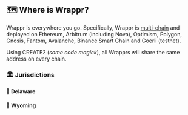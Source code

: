 ## 🗺️ Where is Wrappr?

Wrappr is everywhere you go. Specifically, Wrappr is [multi-chain](https://github.com/kalidao/wrappr-ui/blob/main/src/constants/deployments.ts) and deployed on Ethereum, Arbitrum (including Nova), Optimism, Polygon, Gnosis, Fantom, Avalanche, Binance Smart Chain and Goerli (testnet). 

Using CREATE2 (*some code magick*), all Wrapprs will share the same address on every chain.

### 🏛️ Jurisdictions

#### 🏢 Delaware

#### 🦬 Wyoming
